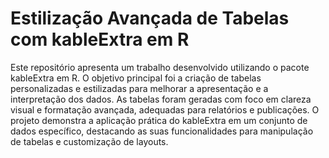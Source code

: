 # Estilização Avançada de Tabelas com kableExtra em R
Este repositório apresenta um trabalho desenvolvido utilizando o pacote kableExtra em R. O objetivo principal foi a criação de tabelas personalizadas e estilizadas para melhorar a apresentação e a interpretação dos dados. As tabelas foram geradas com foco em clareza visual e formatação avançada, adequadas para relatórios e publicações. O projeto demonstra a aplicação prática do kableExtra em um conjunto de dados específico, destacando as suas funcionalidades para manipulação de tabelas e customização de layouts.
